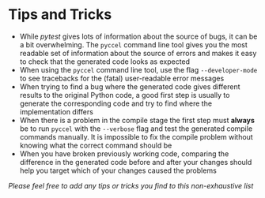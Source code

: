 # Tips and Tricks

-   While _pytest_ gives lots of information about the source of bugs, it can be a bit overwhelming. The `pyccel` command line tool gives you the most readable set of information about the source of errors and makes it easy to check that the generated code looks as expected
-   When using the `pyccel` command line tool, use the flag `--developer-mode` to see tracebacks for the (fatal) user-readable error messages
-   When trying to find a bug where the generated code gives different results to the original Python code, a good first step is usually to generate the corresponding code and try to find where the implementation differs
-   When there is a problem in the compile stage the first step must **always** be to run `pyccel` with the `--verbose` flag and test the generated compile commands manually. It is impossible to fix the compile problem without knowing what the correct command should be
-   When you have broken previously working code, comparing the difference in the generated code before and after your changes should help you target which of your changes caused the problems

_Please feel free to add any tips or tricks you find to this non-exhaustive list_
